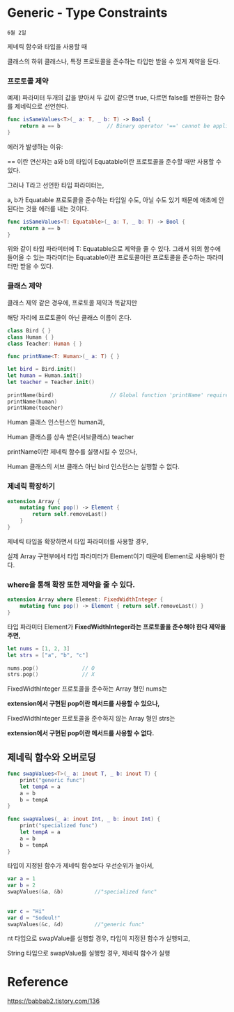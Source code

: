 # Generic - Type Constraints

`6월 2일`

제네릭 함수와 타입을 사용할 때

클래스의 하위 클래스나, 특정 프로토콜을 준수하는 타입만 받을 수 있게 제약을 둔다.

### 프로토콜 제약

예제) 파라미터 두개의 값을 받아서 두 값이 같으면 true, 다르면 false를 반환하는 함수를 제네릭으로 선언한다.

```swift
func isSameValues<T>(_ a: T, _ b: T) -> Bool {
    return a == b               // Binary operator '==' cannot be applied to two 'T' operands
}
```

에러가 발생하는 이유:

== 이란 연산자는 a와 b의 타입이 Equatable이란 프로토콜을 준수할 때만 사용할 수 있다.

그러나 T라고 선언한 타입 파라미터는,

a, b가 Equatable 프로토콜을 준수하는 타입일 수도, 아닐 수도 있기 때문에 애초에 안된다는 것을 에러를 내는 것이다.

```swift
func isSameValues<T: Equatable>(_ a: T, _ b: T) -> Bool {
    return a == b               
}
```

위와 같이 타입 파라미터에 T: Equatable으로 제약을 줄 수 있다. 그래서 위의 함수에 들어올 수 있는 파라미터는 Equatable이란 프로토콜이란 프로토콜을 준수하는 파라미터만 받을 수 있다.

### 클래스 제약

클래스 제약 같은 경우에, 프로토콜 제약과 똑같지만

해당 자리에 프로토콜이 아닌 클래스 이름이 온다.

```swift
class Bird { }
class Human { }
class Teacher: Human { }
 
func printName<T: Human>(_ a: T) { }
```

```swift
let bird = Bird.init()
let human = Human.init()
let teacher = Teacher.init()
 
printName(bird)                  // Global function 'printName' requires that 'Bird' inherit from 'Human'
printName(human)
printName(teacher)
```

Human 클래스 인스턴스인 human과,

Human 클래스를 상속 받은(서브클래스) teacher

printName이란 제네릭 함수를 실행시킬 수 있으나,

Human 클래스의 서브 클래스 아닌 bird 인스턴스는 실행할 수 없다.

### 제네릭 확장하기

```swift
extension Array {
    mutating func pop() -> Element {
        return self.removeLast()
    }
}
```

제네릭 타입을 확장하면서 타입 파라미터를 사용할 경우,

실제 Array 구현부에서 타입 파라미터가 Element이기 때문에 Element로 사용해야 한다.

### where을 통해 확장 또한 제약을 줄 수 있다.

```swift
extension Array where Element: FixedWidthInteger {
    mutating func pop() -> Element { return self.removeLast() }
}
```

타입 파라미터 Element가 **FixedWidthInteger라는 프로토콜을 준수해야 한다 제약을 주면,**

```swift
let nums = [1, 2, 3]
let strs = ["a", "b", "c"]
 
nums.pop()              // O
strs.pop()              // X
```

FixedWidthInteger 프로토콜을 준수하는 Array<Int> 형인 nums는

**extension에서 구현된 pop이란 메서드를 사용할 수 있으나,**

FixedWidthInteger 프로토콜을 준수하지 않는 Array<String> 형인 strs는

**extension에서 구현된 pop이란 메서드를 사용할 수 없다.**

## 제네릭 함수와 오버로딩

```swift
func swapValues<T>(_ a: inout T, _ b: inout T) {
    print("generic func")
    let tempA = a
    a = b
    b = tempA
}
 
func swapValues(_ a: inout Int, _ b: inout Int) {
    print("specialized func")
    let tempA = a
    a = b
    b = tempA
}
```

타입이 지정된 함수가 제네릭 함수보다 우선순위가 높아서,

```swift
var a = 1
var b = 2
swapValues(&a, &b)          //"specialized func"
 
 
var c = "Hi"
var d = "Sodeul!"
swapValues(&c, &d)          //"generic func"
```

nt 타입으로 swapValue를 실행할 경우, 타입이 지정된 함수가 실행되고,

String 타입으로 swapValue를 실행할 경우, 제네릭 함수가 실행

# Reference

https://babbab2.tistory.com/136
